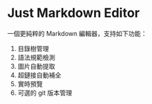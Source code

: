 # Just Markdown Editor

一個更純粹的 Markdown 編輯器，支持如下功能：

1. 目錄樹管理
2. 語法規範檢測
3. 圖片自動提取
4. 超鏈接自動補全
5. 實時預覽
6. 可選的 git 版本管理

